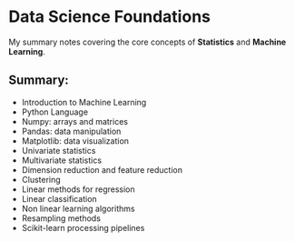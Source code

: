 # Data Science Foundations
My summary notes covering the core concepts of **Statistics** and **Machine Learning**. 

## Summary:
  * Introduction to Machine Learning
  * Python Language
  * Numpy: arrays and matrices
  * Pandas: data manipulation
  * Matplotlib: data visualization
  * Univariate statistics
  * Multivariate statistics
  * Dimension reduction and feature reduction
  * Clustering
  * Linear methods for regression
  * Linear classification
  * Non linear learning algorithms
  * Resampling methods
  * Scikit-learn processing pipelines
